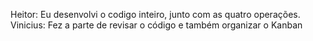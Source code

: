 Heitor: Eu desenvolvi o codigo inteiro, junto com as quatro operações.
Vinicius: Fez a parte de revisar o código e também organizar o Kanban
